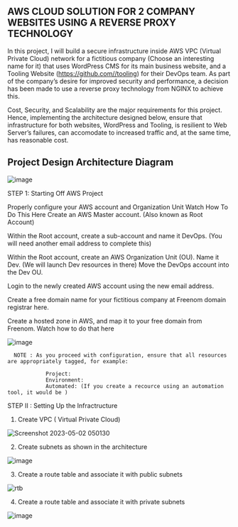 ## AWS CLOUD SOLUTION FOR 2 COMPANY WEBSITES USING A REVERSE PROXY TECHNOLOGY



In this project, I will build a secure infrastructure inside AWS VPC (Virtual Private Cloud) network for a fictitious company (Choose an interesting name for it) that uses WordPress CMS for its main business website, and a Tooling Website (https://github.com//tooling) for their DevOps team. As part of the company’s desire for improved security and performance, a decision has been made to use a reverse proxy technology from NGINX to achieve this.

Cost, Security, and Scalability are the major requirements for this project. Hence, implementing the architecture designed below, ensure that infrastructure for both websites, WordPress and Tooling, is resilient to Web Server’s failures, can accomodate to increased traffic and, at the same time, has reasonable cost.

## Project Design Architecture Diagram

![image](https://user-images.githubusercontent.com/122198373/235584926-2ec2d10f-7f36-41d9-85fd-b548f784a7f1.png)


STEP 1: Starting Off AWS Project


Properly configure your AWS account and Organization Unit Watch How To Do This Here
Create an AWS Master account. (Also known as Root Account)

Within the Root account, create a sub-account and name it DevOps. (You will need another email address to complete this)

Within the Root account, create an AWS Organization Unit (OU). Name it Dev. (We will launch Dev resources in there) Move the DevOps account into the Dev OU.

Login to the newly created AWS account using the new email address.

Create a free domain name for your fictitious company at Freenom domain registrar here.

Create a hosted zone in AWS, and map it to your free domain from Freenom. Watch how to do that here


![image](https://user-images.githubusercontent.com/122198373/235619396-fa99f889-864f-4403-a323-e7145d4e1e02.png)
      
      NOTE : As you proceed with configuration, ensure that all resources are appropriately tagged, for example:

                Project:
                Environment:
                Automated: (If you create a recource using an automation tool, it would be )

STEP II : Setting Up the Infractructure

1. Create VPC ( Virtual Private Cloud)

![Screenshot 2023-05-02 050130](https://user-images.githubusercontent.com/122198373/235823233-8331af59-6601-4e14-9ecb-82a05492bc38.png)









2. Create subnets as shown in the architecture



![image](https://user-images.githubusercontent.com/122198373/235823045-21123c3d-4795-453b-9430-66b6eedf6b03.png)





3. Create a route table and associate it with public subnets

![rtb](https://user-images.githubusercontent.com/122198373/235828171-d4160522-c29c-43cd-b0a9-d7310762fad5.png)









4. Create a route table and associate it with private subnets


![image](https://user-images.githubusercontent.com/122198373/235828132-f6b12171-e4d4-48db-ba1c-c2d7da9ed332.png)

